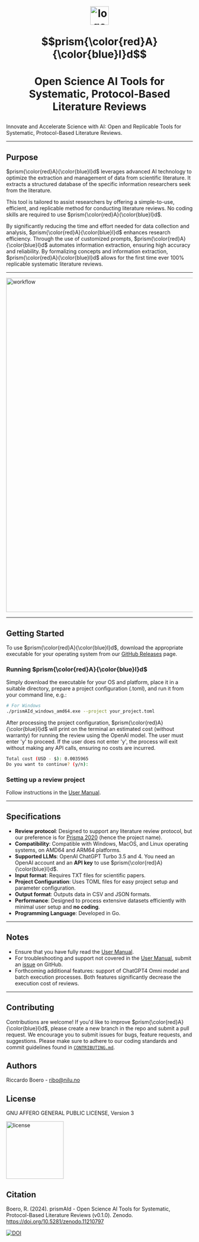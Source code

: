 # <p align="center"><img src="https://github.com/ricboer0/prismAId/blob/main/figures/prismAId_logo.png" alt="logo" width="50"/></p>$$prism{\color{red}A}{\color{blue}I}d$$
# <p align="center">Open Science AI Tools for Systematic, Protocol-Based Literature Reviews</p>
Innovate and Accelerate Science with AI: Open and Replicable Tools for Systematic, Protocol-Based Literature Reviews.

* * *

## Purpose
$prism{\color{red}A}{\color{blue}I}d$ leverages advanced AI technology to optimize the extraction and management of data from scientific literature. It extracts a structured database of the specific information researchers seek from the literature.

This tool is tailored to assist researchers by offering a simple-to-use, efficient, and replicable method for conducting literature reviews. No coding skills are required to use $prism{\color{red}A}{\color{blue}I}d$.

By significantly reducing the time and effort needed for data collection and analysis, $prism{\color{red}A}{\color{blue}I}d$ enhances research efficiency. Through the use of customized prompts, $prism{\color{red}A}{\color{blue}I}d$ automates information extraction, ensuring high accuracy and reliability. By formalizing concepts and information extraction, $prism{\color{red}A}{\color{blue}I}d$ allows for the first time ever 100% replicable systematic literature reviews.
* * *
<img src="https://github.com/ricboer0/prismAId/blob/main/figures/prismAId_workflow.png" alt="workflow" width="900"/></p>
* * *

## Getting Started
To use $prism{\color{red}A}{\color{blue}I}d$, download the appropriate executable for your operating system from our [GitHub Releases](https://github.com/ricboer0/prismAId/releases) page.

### Running $prism{\color{red}A}{\color{blue}I}d$
Simply download the executable for your OS and platform, place it in a suitable directory, prepare a project configuration (.toml), and run it from your command line, e.g.:

```bash
# For Windows
./prismAId_windows_amd64.exe --project your_project.toml
```
After processing the project configuration, $prism{\color{red}A}{\color{blue}I}d$ will print on the terminal an estimated cost (without warranty) for running the review using the OpenAI model. The user must enter 'y' to proceed. If the user does not enter 'y', the process will exit without making any API calls, ensuring no costs are incurred.
```bash
Total cost (USD - $): 0.0035965
Do you want to continue? (y/n): 
```

### Setting up a review project

Follow instructions in the [User Manual](user_manual/manual.md).

* * *

## Specifications
- **Review protocol**: Designed to support any literature review protocol, but our preference is for [Prisma 2020](https://www.prisma-statement.org/prisma-2020) (hence the project name).
- **Compatibility**: Compatible with Windows, MacOS, and Linux operating systems, on AMD64 and ARM64 platforms.
- **Supported LLMs**: OpenAI ChatGPT Turbo 3.5 and 4. You need an OpenAI account and an **API key** to use $prism{\color{red}A}{\color{blue}I}d$.
- **Input format**: Requires TXT files for scientific papers.
- **Project Configuration**: Uses TOML files for easy project setup and parameter configuration.
- **Output format**: Outputs data in CSV and JSON formats.
- **Performance**: Designed to process extensive datasets efficiently with minimal user setup and **no coding**.
- **Programming Language**: Developed in Go.

* * *

## Notes
- Ensure that you have fully read the [User Manual](user_manual/manual.md).
- For troubleshooting and support not covered in the [User Manual](user_manual/manual.md), submit an [issue](/../../issues) on GitHub.
- Forthcoming additional features: support of ChatGPT4 Omni model and batch execution processes. Both features significantly decrease the execution cost of reviews.

* * *

## Contributing
Contributions are welcome! If you'd like to improve $prism{\color{red}A}{\color{blue}I}d$, please create a new branch in the repo and submit a pull request. We encourage you to submit issues for bugs, feature requests, and suggestions. Please make sure to adhere to our coding standards and commit guidelines found in [`CONTRIBUTING.md`](CONTRIBUTING.md).

## Authors

Riccardo Boero - ribo@nilu.no

## License
GNU AFFERO GENERAL PUBLIC LICENSE, Version 3

<img src="https://www.gnu.org/graphics/agplv3-155x51.png" alt="license" width="155"/>

## Citation
Boero, R. (2024). prismAId - Open Science AI Tools for Systematic, Protocol-Based Literature Reviews (v0.1.0). Zenodo. https://doi.org/10.5281/zenodo.11210797

[![DOI](https://zenodo.org/badge/DOI/10.5281/zenodo.11210797.svg)](https://doi.org/10.5281/zenodo.11210797)
